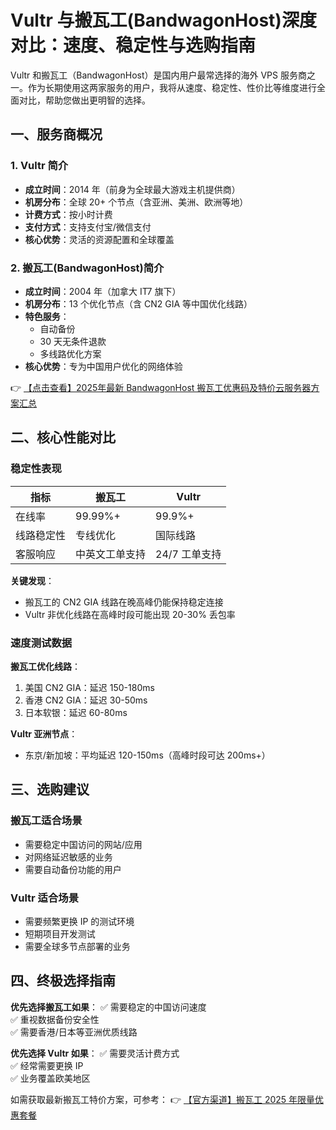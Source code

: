 # Vultr 与搬瓦工(BandwagonHost)深度对比：速度、稳定性与选购指南

Vultr 和搬瓦工（BandwagonHost）是国内用户最常选择的海外 VPS 服务商之一。作为长期使用这两家服务的用户，我将从速度、稳定性、性价比等维度进行全面对比，帮助您做出更明智的选择。

## 一、服务商概况

### 1. Vultr 简介
- **成立时间**：2014 年（前身为全球最大游戏主机提供商）
- **机房分布**：全球 20+ 个节点（含亚洲、美洲、欧洲等地）
- **计费方式**：按小时计费
- **支付方式**：支持支付宝/微信支付
- **核心优势**：灵活的资源配置和全球覆盖

### 2. 搬瓦工(BandwagonHost)简介
- **成立时间**：2004 年（加拿大 IT7 旗下）
- **机房分布**：13 个优化节点（含 CN2 GIA 等中国优化线路）
- **特色服务**：
  - 自动备份
  - 30 天无条件退款
  - 多线路优化方案
- **核心优势**：专为中国用户优化的网络体验

👉 [【点击查看】2025年最新 BandwagonHost 搬瓦工优惠码及特价云服务器方案汇总](https://bit.ly/banwagon)

## 二、核心性能对比

### 稳定性表现
| 指标         | 搬瓦工                     | Vultr               |
|--------------|---------------------------|---------------------|
| 在线率       | 99.99%+                   | 99.9%+             |
| 线路稳定性   | 专线优化                  | 国际线路           |
| 客服响应     | 中英文工单支持            | 24/7 工单支持      |

**关键发现**：
- 搬瓦工的 CN2 GIA 线路在晚高峰仍能保持稳定连接
- Vultr 非优化线路在高峰时段可能出现 20-30% 丢包率

### 速度测试数据
**搬瓦工优化线路**：
1. 美国 CN2 GIA：延迟 150-180ms
2. 香港 CN2 GIA：延迟 30-50ms
3. 日本软银：延迟 60-80ms

**Vultr 亚洲节点**：
- 东京/新加坡：平均延迟 120-150ms（高峰时段可达 200ms+）

## 三、选购建议

### 搬瓦工适合场景
- 需要稳定中国访问的网站/应用
- 对网络延迟敏感的业务
- 需要自动备份功能的用户

### Vultr 适合场景
- 需要频繁更换 IP 的测试环境
- 短期项目开发测试
- 需要全球多节点部署的业务

## 四、终极选择指南

**优先选择搬瓦工如果**：
✅ 需要稳定的中国访问速度  
✅ 重视数据备份安全性  
✅ 需要香港/日本等亚洲优质线路  

**优先选择 Vultr 如果**：
✅ 需要灵活计费方式  
✅ 经常需要更换 IP  
✅ 业务覆盖欧美地区  

如需获取最新搬瓦工特价方案，可参考：
👉 [【官方渠道】搬瓦工 2025 年限量优惠套餐](https://bit.ly/banwagon)